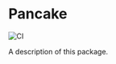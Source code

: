 # Pancake

![CI](https://github.com/grsouza/Pancake/workflows/CI/badge.svg)

A description of this package.
